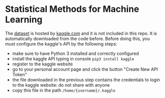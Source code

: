 # Statistical Methods for Machine Learning
The [dataset](https://www.kaggle.com/moltean/fruits) is hosted by [kaggle.com](https://www.kaggle.com/) and it is not included in this repo. It is automatically downloaded from the code before. Before doing this, you must configure the kaggle's API by the following steps:

* make sure to have Python 3 installed and correctly configured
* install the kaggle API typing in console ```pip3 install kaggle```
* register to the kaggle website
* go to your personal account page and click the button "Create New API Token"
* the file downloaded in the previous step contains the credentials to login to the kaggle website: do not share with anyone
* copy this file in the path ```/home/{username}/.kaggle```
